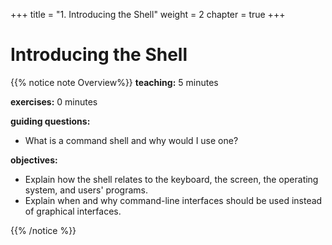 +++
title = "1. Introducing the Shell"
weight = 2
chapter = true
+++

# Introducing the Shell

{{% notice note Overview%}}
**teaching:** 5 minutes

**exercises:** 0 minutes

**guiding questions:** 
- What is a command shell and why would I use one?

**objectives:**
- Explain how the shell relates to the keyboard, the screen, the operating system, and users' programs.
- Explain when and why command-line interfaces should be used instead of graphical interfaces.

{{% /notice %}}
